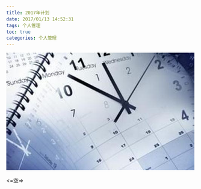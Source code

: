 ```yaml
---
title: 2017年计划
date: 2017/01/13 14:52:31
tags: 个人管理
toc: true
categories: 个人管理
---
```

![image](2017年计划/年计划.jpg)

 <=空=>
